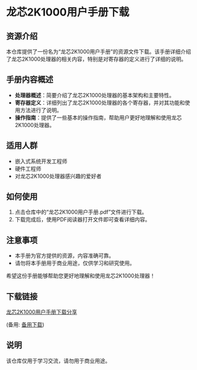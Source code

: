 # 龙芯2K1000用户手册下载

## 资源介绍

本仓库提供了一份名为“龙芯2K1000用户手册”的资源文件下载。该手册详细介绍了龙芯2K1000处理器的相关内容，特别是对寄存器的定义进行了详细的说明。

## 手册内容概述

- **处理器概述**：简要介绍了龙芯2K1000处理器的基本架构和主要特性。
- **寄存器定义**：详细列出了龙芯2K1000处理器的各个寄存器，并对其功能和使用方法进行了说明。
- **操作指南**：提供了一些基本的操作指南，帮助用户更好地理解和使用龙芯2K1000处理器。

## 适用人群

- 嵌入式系统开发工程师
- 硬件工程师
- 对龙芯2K1000处理器感兴趣的爱好者

## 如何使用

1. 点击仓库中的“龙芯2K1000用户手册.pdf”文件进行下载。
2. 下载完成后，使用PDF阅读器打开文件即可查看详细内容。

## 注意事项

- 本手册为官方提供的资源，内容准确可靠。
- 请勿将本手册用于商业用途，仅供学习和研究使用。

希望这份手册能够帮助您更好地理解和使用龙芯2K1000处理器！

## 下载链接
[龙芯2K1000用户手册下载分享](https://pan.quark.cn/s/dba7cb685950) 

(备用: [备用下载](https://pan.baidu.com/s/1vLf7YvwyMV3wbkHOvAaF3w?pwd=1234))

## 说明

该仓库仅用于学习交流，请勿用于商业用途。
